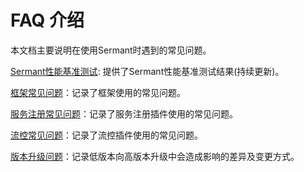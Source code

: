 # FAQ 介绍

本文档主要说明在使用Sermant时遇到的常见问题。

[Sermant性能基准测试](./performance.md): 提供了Sermant性能基准测试结果(持续更新)。

[框架常见问题](./framework.md)：记录了框架使用的常见问题。

[服务注册常见问题](./registry.md)：记录了服务注册插件使用的常见问题。

[流控常见问题](./flowcontrol.md)：记录了流控插件使用的常见问题。

[版本升级问题](./upgrade.md)：记录低版本向高版本升级中会造成影响的差异及变更方式。

